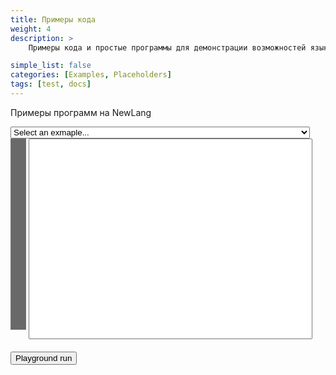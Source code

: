 ```yaml
---
title: Примеры кода
weight: 4
description: >
    Примеры кода и простые программы для демонстрации возможностей языка

simple_list: false
categories: [Examples, Placeholders]
tags: [test, docs]
---
```


Примеры программ на NewLang


<style>
    .rownr {width: 5%; overflow-y: hidden; background-color: rgb(105,105,105); color: white; 
           text-align: right; vertical-align:top; resize: none;}
    .txt {width: 90%; overflow-x: scroll; resize: none;}
    .out {width: 95%;}
    .error {background-color: rgb(255, 180, 180); }
</style>

<div>
<select class="c10" style="width: 95%;" onchange="SelectExample(this);" id="example_list"> 
    <option selected="selected" value="" id="example_start">Select an exmaple...</option>
    <option>Hello, world!</option>
    <option>Rational numbers without limitation of precision</option>
    <option>3</option>
    <option>4</option>
    <option>5</option>
</select>
<div>
    <textarea class="rownr" rows="20" 
    cols="3" value="1" readonly></textarea>
    <span>
        <textarea 
        class="txt" 
        rows="20" 
        id="playground"
        cols="150" 
        nowrap="nowrap" 
        wrap="off"
        autocomplete="off" 
        autocorrect="off" 
        autocapitalize="off" 
        spellcheck="false"
        onclick="selectionchanged(this)" 
        onkeyup="keyup(this,event)" 
        oninput="input_changed(this)" 
        onscroll="scroll_changed(this)"></textarea><br/><br/>
<!--            <label>Current position: 
        </label><input id="sel_in" style="border-style:none" readonly>  -->
    </span>
</div>

<div>
    <button onclick="run_playground()">Playground run</button>
    <label class="pg_out" style="display:none" >Playground launch statistics:</label>
    </label><input id="pg_out_stat" class="pg_out" style="border-style:none; display:none" readonly>
</div>

<div id="pg_out_div" class="pg_out" style="display:none">
    <label>Output:</label>
    <textarea class="out" rows="5" value="" id="playground_out" style="resize: none" readonly ></textarea>
</div>
</div>


<script>

var rational = "#!../output/nlc --eval-file\n\
printf := :Pointer('printf(format:FmtChar, ...):Int32');\n";

locations =[ "",

    "#!../output/nlc --eval-file\n\nprintf('Hello, world!');\n",
    
    rational,

    /*option 3*/                 
    " This is template 3 that  will appear in a textarea keeping its formatting as  is. Donec tortor lorem,  ornare vitae commodo nec,  sagittis et nunc. Maecenas sagittis quam ",

    /*option 4*/                 
    "etc",

    /*option 5*/                 
    "etc...", ];

function SelectExample(sel){   

    srcLocation = locations[sel.selectedIndex];
    if (srcLocation != undefined && srcLocation != "") {
        obj = document.getElementById('playground');
        obj.value= locations    [sel.selectedIndex];
        input_changed(obj);
    } 
}



function populate_rownr(obj_rownr, cntline){
    obj_rownr.value = '';
    for (let i = 1; i <= cntline; i++) {
      obj_rownr.value += i;
      obj_rownr.value += '\n';
    }
}

function input_changed(obj_txt)
    {
        obj_rownr = obj_txt.parentElement.parentElement.getElementsByTagName('textarea')[0];
        cntline = obj_txt.value.split('\n').length
        if(cntline == 0) cntline = 1;
        tmp_arr = obj_rownr.value.split('\n');
        cntline_old = parseInt(tmp_arr[tmp_arr.length - 1], 10);
        // if there was a change in line count
        if(cntline != cntline_old)
        {
            obj_rownr.cols = cntline.toString().length; // new width of txt_rownr
            populate_rownr(obj_rownr, cntline);
            scroll_changed(obj_txt);
        }
        selectionchanged(obj_txt);
    }

function scroll_changed(obj_txt)
    {
        obj_rownr = obj_txt.parentElement.parentElement.getElementsByTagName('textarea')[0];
        scrollsync(obj_txt,obj_rownr);
    }
    
function scrollsync(obj1, obj2)
    {
        // scroll text in object id1 the same as object id2
        obj2.scrollTop = obj1.scrollTop;
    }


function selectionchanged(obj)
{
    /*
    var substr = obj.value.substring(0,obj.selectionStart).split('\n');
    var row = substr.length;
    var col = substr[substr.length-1].length;
    var tmpstr = '(' + row.toString() + ',' + col.toString() + ')';
    // if selection spans over
    if(obj.selectionStart != obj.selectionEnd)
    {
        substr = obj.value.substring(obj.selectionStart, obj.selectionEnd).split('\n');
        row += substr.length - 1;
        col = substr[substr.length-1].length;
        tmpstr += ' - (' + row.toString() + ',' + col.toString() + ')';
    }
    obj.parentElement.getElementsByTagName('input')[0].value = tmpstr;
    */
}

function keyup(obj, e)
{
    if(e.keyCode == 13 || (e.keyCode >= 33 && e.keyCode <= 40)){
        selectionchanged(obj, e.keyCode);
    }
        document.getElementById('example_list').value = "";
}





function run_playground(){   

    //document.getElementById('pg_out_div').style.display = 'none';

    for (let el of document.querySelectorAll('.pg_out')) {
        el.style.display="none";
    }

    // 1. Создаём новый XMLHttpRequest-объект
    let xhr = new XMLHttpRequest();
    xhr.timeout = 2000;
    xhr.responseType = 'json';

    let url =  new URL('/cgi-bin/playground.cgi?'+escape(document.getElementById('playground').value), 'http://localhost');
    //url.searchParams.set('q', document.getElementById('playground').value);

    // 2. Настраиваем его: GET-запрос по URL /article/.../load
    xhr.open('GET', url);

    // 3. Отсылаем запрос
    xhr.send();

    // 4. Этот код сработает после того, как мы получим ответ сервера
    xhr.onload = function() {
        out = document.getElementById('playground_out');
        out.value = unescape(xhr.response.out);
        //document.getElementById('playground_out').value = unescape(xhr.response.out);
        document.getElementById('pg_out_stat').value = unescape(xhr.response.stat);
        document.getElementById('pg_out_div').style.display = 'block';

        for (let el of document.querySelectorAll('.pg_out')) {
            el.style.display="";
        }

        if (xhr.status != 200) { // анализируем HTTP-статус ответа, если статус не 200, то произошла ошибка
              //alert(`Ошибка ${xhr.status}: ${xhr.statusText}`); // Например, 404: Not Found
            out.classList.add("error");
        } else { // если всё прошло гладко, выводим результат
              //alert(`Готово, получили ${xhr.response.length} байт`); // response -- это ответ сервера
            out.classList.remove("error");
        }
    };

    xhr.onprogress = function(event) {
      if (event.lengthComputable) {
        //alert(`Получено ${event.loaded} из ${event.total} байт`);
      } else {
        //alert(`Получено ${event.loaded} байт`); // если в ответе нет заголовка Content-Length
      }

    };

    xhr.onerror = function() {
        document.getElementById('playground_out').classList.add("error");
        
      //alert("Запрос не удался");
    };
}
</script>     


